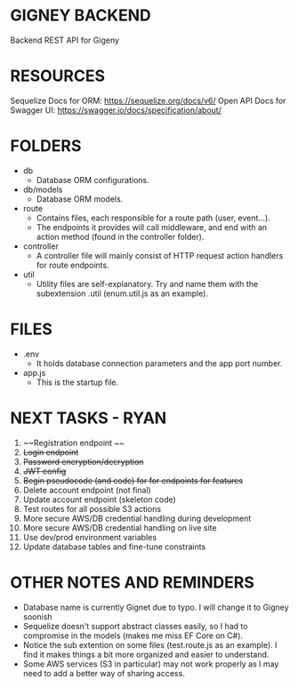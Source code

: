 # GIGNEY BACKEND
Backend REST API for Gigeny


# RESOURCES
Sequelize Docs for ORM:
https://sequelize.org/docs/v6/
Open API Docs for Swagger UI:
https://swagger.io/docs/specification/about/


# FOLDERS
- db
    - Database ORM configurations.
- db/models 
    - Database ORM models. 
- route 
    - Contains files, each responsible for a route path (user, event...). 
    - The endpoints it provides will call middleware, and end with an action method (found in the controller folder).
- controller
    - A controller file will mainly consist of HTTP request action handlers for route endpoints.
- util
    - Utility files are self-explanatory. Try and name them with the subextension .util (enum.util.js as an example).


# FILES
- .env 
    - It holds database connection parameters and the app port number.
- app.js 
    - This is the startup file.


# NEXT TASKS - RYAN
1. ~~Registration endpoint ~~
2. ~~Login endpoint~~
3. ~~Password encryption/decryption~~
4. ~~JWT config~~
5. ~~Begin pseudocode (and code) for for endpoints for features~~
6. Delete account endpoint (not final)
7. Update account endpoint (skeleton code)
8. Test routes for all possible S3 actions
9. More secure AWS/DB credential handling during development
10. More secure AWS/DB credential handling on live site
11. Use dev/prod environment variables
12. Update database tables and fine-tune constraints


# OTHER NOTES AND REMINDERS
- Database name is currently Gignet due to typo. I will change it to Gigney soonish
- Sequelize doesn't support abstract classes easily, so I had to compromise in the models (makes me miss EF Core on C#).
- Notice the sub extention on some files (test.route.js as an example). I find it makes things a bit more organized and easier to understand.
- Some AWS services (S3 in particular) may not work properly as I may need to add a better way of sharing access.
